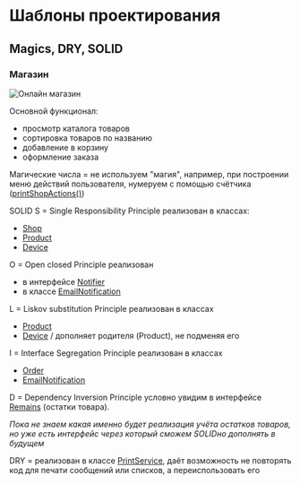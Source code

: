 # Шаблоны проектирования

## Magics, DRY, SOLID

### Магазин


![Онлайн магазин](https://www.pngitem.com/pimgs/m/522-5229044_e-commerce-store-png-transparent-png.png "Онлайн магазин")

 Основной функционал:
 - просмотр каталога товаров
 - сортировка товаров по названию
 - добавление в корзину
 - оформление заказа



Магические числа = не используем "магия", например, при построении меню действий пользователя, нумеруем с помощью счётчика ([printShopActions()](https://github.com/ilk07/OnlineShop/blob/main/src/main/java/hw/PrintService.java))

SOLID
S = Single Responsibility Principle реализован в классах:
- [Shop](https://github.com/ilk07/OnlineShop/blob/main/src/main/java/hw/Shop.java)
- [Product](https://github.com/ilk07/OnlineShop/blob/main/src/main/java/hw/Product.java)
- [Device](https://github.com/ilk07/OnlineShop/blob/main/src/main/java/hw/Device.java)
  
O = Open closed Principle реализован 
- в интерфейсе [Notifier](https://github.com/ilk07/OnlineShop/blob/main/src/main/java/hw/Notifier.java) 
- в классе [EmailNotification](https://github.com/ilk07/OnlineShop/blob/main/src/main/java/hw/EmailNotification.java)

L = Liskov substitution Principle реализован в классах 
- [Product](https://github.com/ilk07/OnlineShop/blob/main/src/main/java/hw/Product.java)
- [Device](https://github.com/ilk07/OnlineShop/blob/main/src/main/java/hw/Device.java)
/ дополняет родителя (Product), не подменяя его

I = Interface Segregation Principle реализован в классах 
- [Order](https://github.com/ilk07/OnlineShop/blob/main/src/main/java/hw/Order.java)
- [EmailNotification](https://github.com/ilk07/OnlineShop/blob/main/src/main/java/hw/EmailNotification.java)

D = Dependency Inversion Principle условно увидим в интерфейсе [Remains](https://github.com/ilk07/OnlineShop/blob/main/src/main/java/hw/Remains.java) (остатки товара). 

 *Пока не знаем какая именно будет реализация учёта остатков товаров, но уже есть интерфейс через который сможем SOLIDно дополнять в будущем*

DRY = реализован в классе [PrintService](https://github.com/ilk07/OnlineShop/blob/main/src/main/java/hw/PrintService.java), даёт возможность не повторять код для печати сообщений или списков, а переиспользовать его